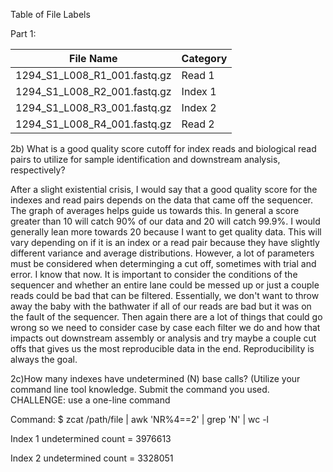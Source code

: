 Table of File Labels

Part 1:

| File Name  | Category |
| ------------- | ------------- |
| 1294_S1_L008_R1_001.fastq.gz  | Read 1 |
| 1294_S1_L008_R2_001.fastq.gz  | Index 1 |
| 1294_S1_L008_R3_001.fastq.gz  | Index 2 |
| 1294_S1_L008_R4_001.fastq.gz  | Read 2 |

2b) What is a good quality score cutoff for index reads and biological read pairs to utilize for sample identification and downstream analysis, respectively?

 After a slight existential crisis, I would say that a good quality score for the indexes and read pairs depends on the data that came off the sequencer. The graph of averages helps guide us towards this. In general a score greater than 10 will catch 90% of our data and 20 will catch 99.9%. I would generally lean more towards 20 because I want to get quality data. This will vary depending on if it is an index or a read pair because they have slightly different variance and average distributions. However, a lot of parameters must be considered when determinging a cut off, sometimes with trial and error. I know that now. It is important to consider the conditions of the sequencer and whether an entire lane could be messed up or just a couple reads could be bad that can be filtered. Essentially, we don't want to throw away the baby with the bathwater if all of our reads are bad but it was on the fault of the sequencer. Then again there are a lot of things that could go wrong so we need to consider case by case each filter we do and how that impacts out downstream assembly or analysis and try maybe a couple cut offs that gives us the most reproducible data in the end. Reproducibility is always the goal.

2c)How many indexes have undetermined (N) base calls? (Utilize your command line tool knowledge. Submit the command you used. CHALLENGE: use a one-line command

 Command: $ zcat /path/file | awk 'NR%4==2' | grep 'N' | wc -l
 
 Index 1 undetermined count = 3976613
 
 Index 2 undetermined count = 3328051
